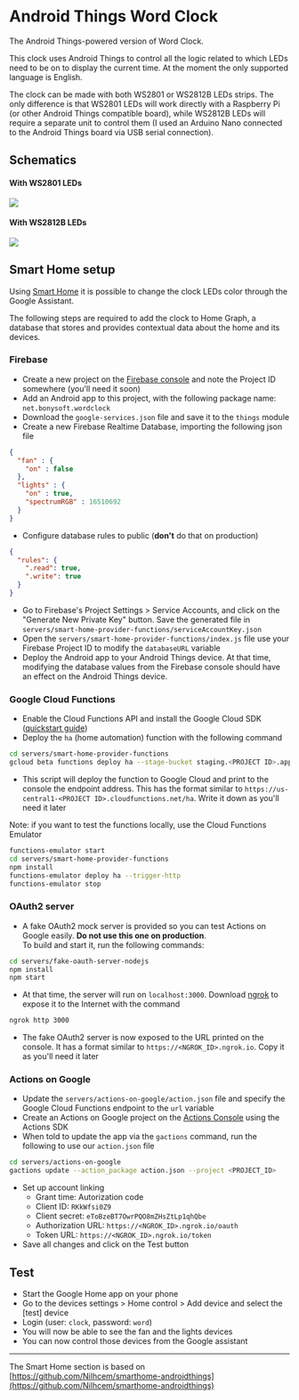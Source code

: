# Android Things Word Clock
The Android Things-powered version of Word Clock.

This clock uses Android Things to control all the logic related to which LEDs need to be on to display the current time.
At the moment the only supported language is English.

The clock can be made with both WS2801 or WS2812B LEDs strips. 
The only difference is that WS2801 LEDs will work directly with a Raspberry Pi (or other Android Things compatible board), while WS2812B LEDs will require a separate unit to control them (I used an Arduino Nano connected to the Android Things board via USB serial connection).

## Schematics
#### With WS2801 LEDs
![](https://raw.githubusercontent.com/danybony/word-clock/master/AndroidThings/schematics/WS2801.png)


#### With WS2812B LEDs
![](https://raw.githubusercontent.com/danybony/word-clock/master/AndroidThings/schematics/WS2812B.png)


## Smart Home setup
Using [Smart Home](https://developers.google.com/actions/smarthome/) it is possible to change the clock LEDs color through the Google Assistant.

The following steps are required to add the clock to Home Graph, a database that stores and provides contextual data about the home and its devices.

### Firebase

* Create a new project on the [Firebase console](https://console.firebase.google.com) and note the Project ID somewhere (you'll need it soon)
* Add an Android app to this project, with the following package name: `net.bonysoft.wordclock`
* Download the `google-services.json` file and save it to the `things` module
* Create a new Firebase Realtime Database, importing the following json file
```json
{
  "fan" : {
    "on" : false
  },
  "lights" : {
    "on" : true,
    "spectrumRGB" : 16510692
  }
}
```
* Configure database rules to public (**don't** do that on production)
```json
{
  "rules": {
    ".read": true,
    ".write": true
  }
}
```
* Go to Firebase's Project Settings > Service Accounts, and click on the "Generate New Private Key" button. Save the generated file in `servers/smart-home-provider-functions/serviceAccountKey.json`
* Open the `servers/smart-home-provider-functions/index.js` file use your Firebase Project ID to modify the `databaseURL` variable
* Deploy the Android app to your Android Things device. At that time, modifying the database values from the Firebase console should have an effect on the Android Things device.

### Google Cloud Functions

* Enable the Cloud Functions API and install the Google Cloud SDK ([quickstart guide](https://cloud.google.com/functions/docs/quickstart))
* Deploy the `ha` (home automation) function with the following command
```bash
cd servers/smart-home-provider-functions
gcloud beta functions deploy ha --stage-bucket staging.<PROJECT ID>.appspot.com --trigger-http
```
* This script will deploy the function to Google Cloud and print to the console the endpoint address.
This has the format similar to `https://us-central1-<PROJECT ID>.cloudfunctions.net/ha`. Write it down as you'll need it later

Note: if you want to test the functions locally, use the Cloud Functions Emulator
```bash
functions-emulator start
cd servers/smart-home-provider-functions
npm install
functions-emulator deploy ha --trigger-http
functions-emulator stop
```

### OAuth2 server

* A fake OAuth2 mock server is provided so you can test Actions on Google easily. **Do not use this one on production**.  
To build and start it, run the following commands:
```bash
cd servers/fake-oauth-server-nodejs
npm install
npm start
```

* At that time, the server will run on `localhost:3000`. Download [ngrok](http://ngrok.com/) to expose it to the Internet with the command
```bash
ngrok http 3000
```

* The fake OAuth2 server is now exposed to the URL printed on the console. It has a format similar to `https://<NGROK_ID>.ngrok.io`. Copy it as you'll need it later

### Actions on Google
* Update the `servers/actions-on-google/action.json` file and specify the Google Cloud Functions endpoint to the `url` variable
* Create an Actions on Google project on the [Actions Console](https://console.actions.google.com/) using the Actions SDK
* When told to update the app via the `gactions` command, run the following to use our `action.json` file
```bash
cd servers/actions-on-google
gactions update --action_package action.json --project <PROJECT_ID>
```
* Set up account linking  
  * Grant time: Autorization code  
  * Client ID: `RKkWfsi0Z9`  
  * Client secret: `eToBzeBT7OwrPQO8mZHsZtLp1qhQbe`  
  * Authorization URL: `https://<NGROK_ID>.ngrok.io/oauth`  
  * Token URL: `https://<NGROK_ID>.ngrok.io/token`  
* Save all changes and click on the Test button

## Test

* Start the Google Home app on your phone
* Go to the devices settings > Home control > Add device and select the [test] device
* Login (user: `clock`, password: `word`)
* You will now be able to see the fan and the lights devices
* You can now control those devices from the Google assistant

---

The Smart Home section is based on [https://github.com/Nilhcem/smarthome-androidthings](https://github.com/Nilhcem/smarthome-androidthings)
